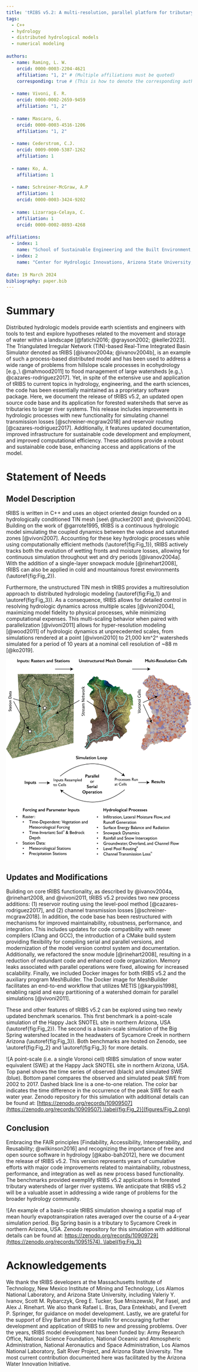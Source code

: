 ```yaml
---
title: 'tRIBS v5.2: A multi-resolution, parallel platform for tributary hydrology in forest applications'
tags:
  - C++
  - hydrology
  - distributed hydrological models
  - numerical modeling

authors:
  - name: Raming, L. W.
    orcid: 0000-0003-2204-4621
    affiliation: "1, 2" # (Multiple affiliations must be quoted)
    corresponding: true # (This is how to denote the corresponding author)

  - name: Vivoni, E. R.
    orcid: 0000-0002-2659-9459
    affiliation: "1, 2"

  - name: Mascaro, G.
    orcid: 0000-0003-4516-1206
    affiliation: "1, 2"

  - name: Cederstrom, C.J.
    orcid: 0009-0000-5387-1262
    affiliation: 1

  - name: Ko, A.
    affiliation: 1

  - name: Schreiner-McGraw, A.P
    affiliation: 1
    orcid: 0000-0003-3424-9202

  - name: Lizarraga-Celaya, C.
    affiliation: 1
    orcid: 0000-0002-0893-4268

affiliations:
  - index: 1
    name: "School of Sustainable Engineering and the Built Environment, Arizona State University, Tempe, AZ, USA, 85287."
  - index: 2
    name: "Center for Hydrologic Innovations, Arizona State University, Tempe, AZ, USA, 85287."

date: 19 March 2024
bibliography: paper.bib
---
```



# Summary
Distributed hydrologic models provide earth scientists and engineers with tools to test and explore hypotheses related to the movement and storage of water within a landscape [@fatichi2016; @grayson2002; @keller2023]. The Triangulated Irregular Network (TIN)-based Real-Time Integrated Basin Simulator denoted as tRIBS [@ivanov2004a; @ivanov2004b], is an example of such a process-based distributed model and has been used to address a wide range of problems from hillslope scale processes in ecohydrology [e.g.,\ @mahmood2011] to flood management of large watersheds [e.g.,\ @cazares-rodriguez2017]. Yet, in spite of the extensive use and application of tRIBS to current topics in hydrology, engineering, and the earth sciences, the code has been essentially maintained as a proprietary software package. Here, we document the release of tRIBS v5.2, an updated open source code base and its application for forested watersheds that serve as tributaries to larger river systems. This release includes improvements in hydrologic processes with new functionality for simulating channel transmission losses [@schreiner-mcgraw2018] and reservoir routing [@cazares-rodriguez2017]. Additionally, it features updated documentation, improved infrastructure for sustainable code development and employment, and improved computational efficiency. These additions provide a robust and sustainable code base, enhancing access and applications of the model.

# Statement of Needs
## Model Description
tRIBS is written in C++ and uses an object oriented design founded on a hydrologically conditioned TIN mesh [see\ @tucker2001 and; @vivoni2004]. Building on the work of @garrote1995, tRIBS is a continuous hydrologic model simulating the coupled dynamics between the vadose and saturated zones [@vivoni2007]. Accounting for these key hydrologic processes while using computationally efficient methods (\autoref{fig:Fig_1}), tRIBS actively tracks both the evolution of wetting fronts and moisture losses, allowing for continuous simulation throughout wet and dry periods [@ivanov2004a]. With the addition of a single-layer snowpack module [@rinehart2008], tRIBS can also be applied in cold and mountainous forest environments (\autoref{fig:Fig_2}).

Furthermore, the unstructured TIN mesh in tRIBS provides a multiresolution approach to distributed hydrologic modeling (\autoref{fig:Fig_1} and \autoref{fig:Fig_3}). As a consequence, tRIBS allows for detailed control in resolving hydrologic dynamics across multiple scales [@vivoni2004], maximizing model fidelity to physical processes, while minimizing computational expenses. This multi-scaling behavior when paired with parallelization [@vivoni2011] allows for hyper-resolution modeling [@wood2011] of hydrologic dynamics at unprecedented scales, from simulations rendered at a point [@vivoni2010] to 21,000 km^2^ watersheds simulated for a period of 10 years at a nominal cell resolution of ~88 m [@ko2019].

![Conceptual overview of tRIBS end-to-end workflow highlighting key processes. Asterisks indicate new features or processes available in tRIBS v5.2. Soil and vegetation parameters may be provided in a raster with continuous values or in a classification table.\label{fig:Fig_1}](figures/Fig_1.png)

## Updates and Modifications
Building on core tRIBS functionality, as described by @ivanov2004a, @rinehart2008, and @vivoni2011, tRIBS v5.2 provides two new process additions: (1) reservoir routing using the level-pool method [@cazares-rodriguez2017], and (2) channel transmission losses [@schreiner-mcgraw2018]. In addition, the code base has been restructured with mechanisms for improved maintainability, robustness, performance, and integration. This includes updates for code compatibility with newer compilers (Clang and GCC), the introduction of a CMake build system providing flexibility for compiling serial and parallel versions, and modernization of the model version control system and documentation. Additionally, we refactored the snow module [@rinehart2008], resulting in a reduction of redundant code and enhanced code organization. Memory leaks associated with parallel operations were fixed, allowing for increased scalability. Finally, we included Docker images for both tRIBS v5.2 and the auxiliary program MeshBuilder. The Docker image for MeshBuilder facilitates an end-to-end workflow that utilizes METIS [@karypis1998], enabling rapid and easy partitioning of a watershed domain for parallel simulations [@vivoni2011].

These and other features of tRIBS v5.2 can be explored using two newly updated benchmark scenarios. This first benchmark is a point-scale simulation of the Happy Jack SNOTEL site in northern Arizona, USA (\autoref{fig:Fig_2}). The second is a basin-scale simulation of the Big Spring watershed located in the headwaters of Sycamore Creek in northern Arizona (\autoref{fig:Fig_3}). Both benchmarks are hosted on Zenodo, see \autoref{fig:Fig_2} and \autoref{fig:Fig_3} for more details.

![A point-scale (i.e. a single Voronoi cell) tRIBS simulation of snow water equivalent (SWE) at the Happy Jack SNOTEL site in northern Arizona, USA. Top panel shows the time series of observed (black) and simulated SWE (blue). Bottom panel compares the observed and simulated peak SWE from 2002 to 2017. Dashed black line is a one-to-one relation. The color bar indicates the time difference in the occurrence of the peak SWE for each water year. Zenodo repository for this simulation with additional details can be found at: [https://zenodo.org/records/10909507](https://zenodo.org/records/10909507).\label{fig:Fig_2}](figures/Fig_2.png)

## Conclusion
Embracing the FAIR principles [Findability, Accessibility, Interoperability, and Reusability\; @wilkinson2016] and recognizing the importance of free and open source software in hydrology [@kabo-bah2012], here we document the release of tRIBS v5.2. This version represents years of cumulative efforts with major code improvements related to maintainability, robustness, performance, and integration as well as new process based functionality. The benchmarks provided exemplify tRIBS v5.2 applications in forested tributary watersheds of larger river systems. We anticipate that tRIBS v5.2 will be a valuable asset in addressing a wide range of problems for the broader hydrology community.

![An example of a basin-scale tRIBS simulation showing a spatial map of mean hourly evapotranspiration rates averaged over the course of a 4-year simulation period. Big Spring basin is a tributary to Sycamore Creek in northern Arizona, USA. Zenodo repository for this simulation with additional details can be found at: [https://zenodo.org/records/10909729](https://zenodo.org/records/10951574). \label{fig:Fig_3}](figures/Fig_3.png)


# Acknowledgements
We thank the tRIBS developers at the Massachusetts Institute of Technology, New Mexico Institute of Mining and Technology, Los Alamos National Laboratory, and Arizona State University, including Valeriy Y. Ivanov, Scott M. Rybarczyk, Greg E. Tucker, Sue Mniszewski, Pat Fasel, and Alex J. Rinehart. We also thank Rafael L. Bras, Dara Entekhabi, and Everett P. Springer, for guidance on model development. Lastly, we are grateful for the support of Elvy Barton and Bruce Hallin for encouraging further development and application of tRIBS to new and pressing problems. Over the years, tRIBS model development has been funded by: Army Research Office, National Science Foundation, National Oceanic and Atmospheric Administration, National Aeronautics and Space Administration, Los Alamos National Laboratory, Salt River Project, and Arizona State University. The most current contribution documented here was facilitated by the Arizona Water Innovation Initiative.




